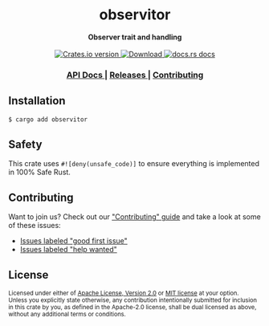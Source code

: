 <h1 align="center">observitor</h1>
<div align="center">
  <strong>
     Observer trait and handling 
  </strong>
</div>

<br />

<div align="center">
  <!-- Crates version -->
  <a href="https://crates.io/crates/observitor">
    <img src="https://img.shields.io/crates/v/observitor.svg?style=flat-square"
    alt="Crates.io version" />
  </a>
  <!-- Downloads -->
  <a href="https://crates.io/crates/observitor">
    <img src="https://img.shields.io/crates/d/observitor.svg?style=flat-square"
      alt="Download" />
  </a>
  <!-- docs.rs docs -->
  <a href="https://docs.rs/observitor">
    <img src="https://img.shields.io/badge/docs-latest-blue.svg?style=flat-square"
      alt="docs.rs docs" />
  </a>
</div>

<div align="center">
  <h3>
    <a href="https://docs.rs/observitor">
      API Docs
    </a>
    <span> | </span>
    <a href="https://github.com/gabbyzhat/observitor/releases">
      Releases
    </a>
    <span> | </span>
    <a href="https://github.com/gabbyzhat/observitor/blob/master.github/CONTRIBUTING.md">
      Contributing
    </a>
  </h3>
</div>

## Installation
```sh
$ cargo add observitor
```

## Safety
This crate uses ``#![deny(unsafe_code)]`` to ensure everything is implemented in
100% Safe Rust.

## Contributing
Want to join us? Check out our ["Contributing" guide][contributing] and take a
look at some of these issues:

- [Issues labeled "good first issue"][good-first-issue]
- [Issues labeled "help wanted"][help-wanted]

[contributing]: https://github.com/gabbyzhat/observitor/blob/master.github/CONTRIBUTING.md
[good-first-issue]: https://github.com/gabbyzhat/observitor/labels/good%20first%20issue
[help-wanted]: https://github.com/gabbyzhat/observitor/labels/help%20wanted

## License

<sup>
Licensed under either of <a href="LICENSE-APACHE">Apache License, Version
2.0</a> or <a href="LICENSE-MIT">MIT license</a> at your option.
</sup>

<br/>

<sub>
Unless you explicitly state otherwise, any contribution intentionally submitted
for inclusion in this crate by you, as defined in the Apache-2.0 license, shall
be dual licensed as above, without any additional terms or conditions.
</sub>
